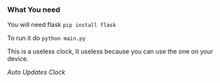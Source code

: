 ### What You need
You will need flask
```pip install flask```


To run it do ```python main.py```


This is a useless clock, It useless because you can use the one on your device.

*Auto Updates Clock*